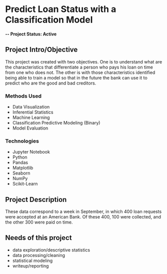 # Predict Loan Status with a Classification Model

#### -- Project Status: Active

## Project Intro/Objective
  This project was created with two objectives.
  One is to understand what are the characteristics that differentiate a person who pays his loan on time from one who does not.
  The other is with those characteristics identified being able to train a model so that in the future the bank can use it to predict who are the good and bad creditors.

### Methods Used
* Data Visualization
* Inferential Statistics
* Machine Learning
* Classification Predictive Modeling (Binary)
* Model Evaluation

### Technologies
* Jupyter Notebook
* Python
* Pandas
* Matplotlib
* Seaborn
* NumPy
* Scikit-Learn

## Project Description
  These data correspond to a week in September, in which 400 loan requests were accepted at an American Bank. Of these 400, 100 were collected, and the other 300 were paid on time.

## Needs of this project

- data exploration/descriptive statistics
- data processing/cleaning
- statistical modeling
- writeup/reporting
